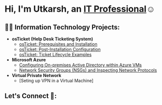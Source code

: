 <h1>Hi, I'm Utkarsh, an <a href="https://linkedin.com/in/utkarsh-singh-05165434b">IT Professional</a>☺</h1>

<h2>👨‍💻 Information Technology Projects:</h2>

- <b>osTicket (Help Desk Ticketing System)</b>
  - [osTicket: Prerequisites and Installation](https://github.com/Utkarsh-Kazz/osticket-prereqs)
  - [osTicket: Post-Installation Configuration](https://github.com/Utkarsh-Kazz/post-install-config)
  - [osTicket: Ticket Lifecycle Examples](https://github.com/Utkarsh-Kazz/osTicket-Ticket-Lifecycle-Examples)
- <b>Microsoft Azure</b>
  - [Configuring On-premises Active Directory within Azure VMs](https://github.com/Utkarsh-Kazz/Configuring-On-premises-Active-Directory-within-Azure-VMs)
  - [Network Security Groups (NSGs) and Inspecting Network Protocols](https://github.com/Utkarsh-Kazz/Network-Security-Groups-NSGs-and-Inspecting-Network-Protocols)
- <b>Virtual Private Network</b>
  - [Seting up VPN in a Virtual Machine]
<h2>Let's Connect 🤳:</h2>
